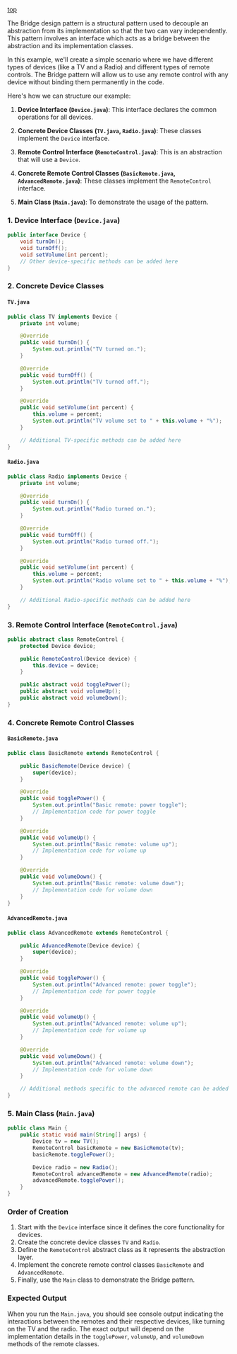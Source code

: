 [top](/README.md)



The Bridge design pattern is a structural pattern used to decouple an abstraction from its implementation so that the two can vary independently. This pattern involves an interface which acts as a bridge between the abstraction and its implementation classes.

In this example, we'll create a simple scenario where we have different types of devices (like a TV and a Radio) and different types of remote controls. The Bridge pattern will allow us to use any remote control with any device without binding them permanently in the code.

Here's how we can structure our example:

1. **Device Interface (`Device.java`)**: This interface declares the common operations for all devices.

2. **Concrete Device Classes (`TV.java`, `Radio.java`)**: These classes implement the `Device` interface.

3. **Remote Control Interface (`RemoteControl.java`)**: This is an abstraction that will use a `Device`.

4. **Concrete Remote Control Classes (`BasicRemote.java`, `AdvancedRemote.java`)**: These classes implement the `RemoteControl` interface.

5. **Main Class (`Main.java`)**: To demonstrate the usage of the pattern.

### 1. Device Interface (`Device.java`)

```java
public interface Device {
    void turnOn();
    void turnOff();
    void setVolume(int percent);
    // Other device-specific methods can be added here
}
```

### 2. Concrete Device Classes

#### `TV.java`

```java
public class TV implements Device {
    private int volume;

    @Override
    public void turnOn() {
        System.out.println("TV turned on.");
    }

    @Override
    public void turnOff() {
        System.out.println("TV turned off.");
    }

    @Override
    public void setVolume(int percent) {
        this.volume = percent;
        System.out.println("TV volume set to " + this.volume + "%");
    }

    // Additional TV-specific methods can be added here
}
```

#### `Radio.java`

```java
public class Radio implements Device {
    private int volume;

    @Override
    public void turnOn() {
        System.out.println("Radio turned on.");
    }

    @Override
    public void turnOff() {
        System.out.println("Radio turned off.");
    }

    @Override
    public void setVolume(int percent) {
        this.volume = percent;
        System.out.println("Radio volume set to " + this.volume + "%");
    }

    // Additional Radio-specific methods can be added here
}
```

### 3. Remote Control Interface (`RemoteControl.java`)

```java
public abstract class RemoteControl {
    protected Device device;

    public RemoteControl(Device device) {
        this.device = device;
    }

    public abstract void togglePower();
    public abstract void volumeUp();
    public abstract void volumeDown();
}
```

### 4. Concrete Remote Control Classes

#### `BasicRemote.java`

```java
public class BasicRemote extends RemoteControl {

    public BasicRemote(Device device) {
        super(device);
    }

    @Override
    public void togglePower() {
        System.out.println("Basic remote: power toggle");
        // Implementation code for power toggle
    }

    @Override
    public void volumeUp() {
        System.out.println("Basic remote: volume up");
        // Implementation code for volume up
    }

    @Override
    public void volumeDown() {
        System.out.println("Basic remote: volume down");
        // Implementation code for volume down
    }
}
```

#### `AdvancedRemote.java`

```java
public class AdvancedRemote extends RemoteControl {

    public AdvancedRemote(Device device) {
        super(device);
    }

    @Override
    public void togglePower() {
        System.out.println("Advanced remote: power toggle");
        // Implementation code for power toggle
    }

    @Override
    public void volumeUp() {
        System.out.println("Advanced remote: volume up");
        // Implementation code for volume up
    }

    @Override
    public void volumeDown() {
        System.out.println("Advanced remote: volume down");
        // Implementation code for volume down
    }

    // Additional methods specific to the advanced remote can be added here
}
```

### 5. Main Class (`Main.java`)

```java
public class Main {
    public static void main(String[] args) {
        Device tv = new TV();
        RemoteControl basicRemote = new BasicRemote(tv);
        basicRemote.togglePower();

        Device radio = new Radio();
        RemoteControl advancedRemote = new AdvancedRemote(radio);
        advancedRemote.togglePower();
    }
}
```

### Order of Creation

1. Start with the `Device` interface since it defines the core functionality for devices.
2. Create the concrete device classes `TV` and `Radio`.
3. Define the `RemoteControl` abstract class as it represents the abstraction layer.
4. Implement the concrete remote control classes `BasicRemote` and `AdvancedRemote`.
5. Finally, use the `Main` class to demonstrate the Bridge pattern.

### Expected Output

When you run the `Main.java`, you should see console output indicating the interactions between the remotes and their respective devices, like turning on the TV and the radio. The exact output will depend on the implementation details in the `togglePower`, `volumeUp`, and `volumeDown` methods of the remote classes.

